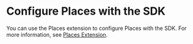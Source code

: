 # Configure Places with the SDK

You can use the Places extension to configure Places with the SDK. For more information, see [Places Extension](https://launch.gitbook.io/launch-adobe-mobile-sdk-beta/v/places/extension-reference/places-extension).


